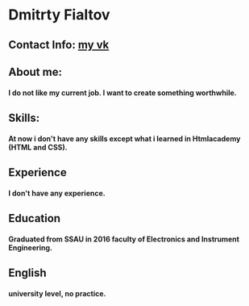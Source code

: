 # Dmitrty Fialtov 

## Contact Info:   [my vk](https://vk.com/pheel_vk)


## About me:


#### I do not like my current job. I want to create something worthwhile.


## Skills:


#### At now i don't have any skills except what i learned in Htmlacademy (HTML and CSS).


## Experience


#### I don't have any experience.


## Education 


#### Graduated from SSAU in 2016 faculty of Electronics and Instrument Engineering.


## English


####   university level, no practice.